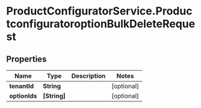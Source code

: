 # ProductConfiguratorService.ProductconfiguratoroptionBulkDeleteRequest

## Properties

Name | Type | Description | Notes
------------ | ------------- | ------------- | -------------
**tenantId** | **String** |  | [optional] 
**optionIds** | **[String]** |  | [optional] 


